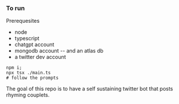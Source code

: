 
### To run

Prerequesites
- node
- typescript
- chatgpt account
- mongodb account -- and an atlas db
- a twitter dev account


```linux
npm i;
npx tsx ./main.ts 
# follow the prompts
```

The goal of this repo is to have a self sustaining twitter bot that posts rhyming couplets.